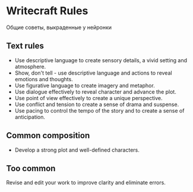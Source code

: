 # Writecraft Rules

Общие советы, выкраденные у нейронки

## Text rules
- Use descriptive language to create sensory details, a vivid setting and atmosphere.
- Show, don't tell - use descriptive language and actions to reveal emotions and thoughts.
- Use figurative language to create imagery and metaphor.
- Use dialogue effectively to reveal character and advance the plot.
- Use point of view effectively to create a unique perspective.
- Use conflict and tension to create a sense of drama and suspense.
- Use pacing to control the tempo of the story and to create a sense of anticipation.

## Common composition
- Develop a strong plot and well-defined characters.


## Too common
Revise and edit your work to improve clarity and eliminate errors.